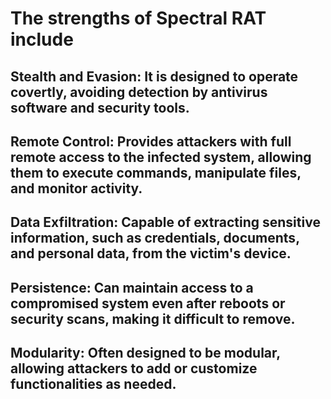 # The strengths of Spectral RAT include

##  Stealth and Evasion: It is designed to operate covertly, avoiding detection by antivirus software and security tools.
   ##    Remote Control: Provides attackers with full remote access to the infected system, allowing them to execute commands, manipulate files, and monitor                                              activity.   
 ##  Data Exfiltration: Capable of extracting sensitive information, such as credentials, documents, and personal data, from the victim's device.
   ##      Persistence: Can maintain access to a compromised system even after reboots or security scans, making it difficult to remove.
  ##        Modularity: Often designed to be modular, allowing attackers to add or customize functionalities as needed.
